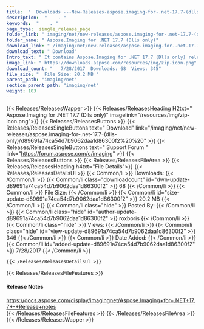 ```yaml
---
title:  "  Downloads ---New-Releases-aspose.imaging-for-.net-17.7-(dlls-only) . " 
description:  "    . " 
keywords:  "    . " 
page_type:  single_release_page
folder_link: " imaging/net/new-releases/aspose.imaging-for-.net-17.7-(dlls-only)/"
folder_name: " Aspose.Imaging for .NET 17.7 (Dlls only)"
download_link: " /imaging/net/new-releases/aspose.imaging-for-.net-17.7-(dlls-only)/d89691a74ca54d7b9062daa1d86300f2"
download_text: " Download"
Intro_text: " It contains Aspose.Imaging for .NET 17.7 (Dlls only) release."
image_link: " https://downloads.aspose.com/resources/img/zip-icon.png"
download_count: "   7/28/2017  Downloads: 68  Views: 345"
file_size: "  File Size: 20.2 MB "
parent_path: "imaging/net"
section_parent_path: "imaging/net"
weight: 103 
---
```


{{< Releases/ReleasesWapper >}}
  {{< Releases/ReleasesHeading H2txt=" Aspose.Imaging for .NET 17.7 (Dlls only)" imagelink="/resources/img/zip-icon.png">}}
  {{< Releases/ReleasesButtons >}}
    {{< Releases/ReleasesSingleButtons text=" Download" link="/imaging/net/new-releases/aspose.imaging-for-.net-17.7-(dlls-only)/d89691a74ca54d7b9062daa1d86300f2%20%20" >}}
    {{< Releases/ReleasesSingleButtons text=" Support Forum " link="https://forum.aspose.com/c/imaging" >}}
  {{< Releases/ReleasesButtons >}}
  {{< Releases/ReleasesFileArea >}}
    {{< Releases/ReleasesHeading h4txt="File Details">}}
    {{< Releases/ReleasesDetailsUl >}}
            {{< Common/li  >}} Downloads: {{< /Common/li >}} 
      {{< Common/li class="downloadcount" id="dwn-update-d89691a74ca54d7b9062daa1d86300f2" >}} 68 {{< /Common/li >}} 
      {{< Common/li  >}} File Size: {{< /Common/li >}} 
      {{< Common/li id="size-update-d89691a74ca54d7b9062daa1d86300f2" >}} 20.2 MB {{< /Common/li >}} 
      {{< Common/li  class="hide" >}} Posted By: {{< /Common/li >}} 
      {{< Common/li class="hide" id="author-update-d89691a74ca54d7b9062daa1d86300f2" >}} roxboris {{< /Common/li >}} 
      {{< Common/li class="hide"  >}} Views: {{< /Common/li >}} 
      {{< Common/li class="hide" id="view-update-d89691a74ca54d7b9062daa1d86300f2" >}} 346 {{< /Common/li >}} 
      {{< Common/li  >}} Date Added: {{< /Common/li >}} 
      {{< Common/li id="added-update-d89691a74ca54d7b9062daa1d86300f2" >}} 7/28/2017 {{< /Common/li >}} 

    {{< /Releases/ReleasesDetailsUl >}}

  {{< Releases/ReleasesFileFeatures >}}
      <h4>Release Notes</h4><div><a href="https://docs.aspose.com/display/imagingnet/Aspose.Imaging+for+.NET+17.7+-+Release+notes">https://docs.aspose.com/display/imagingnet/Aspose.Imaging+for+.NET+17.7+-+Release+notes</a></div>
  {{< /Releases/ReleasesFileFeatures >}}
 {{< /Releases/ReleasesFileArea >}}
{{< /Releases/ReleasesWapper >}}


